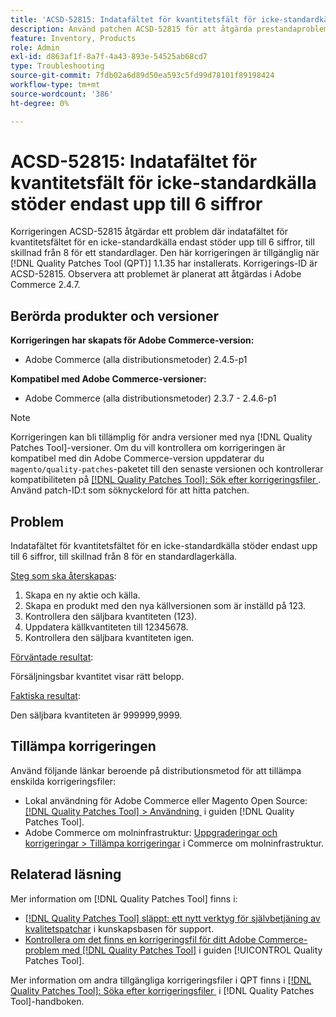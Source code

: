 ```yaml
---
title: 'ACSD-52815: Indatafältet för kvantitetsfält för icke-standardkälla stöder endast upp till 6 siffror'
description: Använd patchen ACSD-52815 för att åtgärda prestandaproblemet i Adobe Commerce där indatafältet för kvantitetsfältet för en icke-standardkälla endast stöder upp till 6 siffror, till skillnad från 8 för standardlager.
feature: Inventory, Products
role: Admin
exl-id: d863af1f-8a7f-4a43-893e-54525ab68cd7
type: Troubleshooting
source-git-commit: 7fdb02a6d89d50ea593c5fd99d78101f89198424
workflow-type: tm+mt
source-wordcount: '386'
ht-degree: 0%

---
```


# ACSD-52815: Indatafältet för kvantitetsfält för icke-standardkälla stöder endast upp till 6 siffror

Korrigeringen ACSD-52815 åtgärdar ett problem där indatafältet för kvantitetsfältet för en icke-standardkälla endast stöder upp till 6 siffror, till skillnad från 8 för ett standardlager. Den här korrigeringen är tillgänglig när [!DNL Quality Patches Tool (QPT)] 1.1.35 har installerats. Korrigerings-ID är ACSD-52815. Observera att problemet är planerat att åtgärdas i Adobe Commerce 2.4.7.

## Berörda produkter och versioner

**Korrigeringen har skapats för Adobe Commerce-version:**

* Adobe Commerce (alla distributionsmetoder) 2.4.5-p1

**Kompatibel med Adobe Commerce-versioner:**

* Adobe Commerce (alla distributionsmetoder) 2.3.7 - 2.4.6-p1

>[!NOTE]
>
>Korrigeringen kan bli tillämplig för andra versioner med nya [!DNL Quality Patches Tool]-versioner. Om du vill kontrollera om korrigeringen är kompatibel med din Adobe Commerce-version uppdaterar du `magento/quality-patches`-paketet till den senaste versionen och kontrollerar kompatibiliteten på [[!DNL Quality Patches Tool]: Sök efter korrigeringsfiler &#x200B;](https://experienceleague.adobe.com/tools/commerce-quality-patches/index.html?lang=sv-SE). Använd patch-ID:t som söknyckelord för att hitta patchen.

## Problem

Indatafältet för kvantitetsfältet för en icke-standardkälla stöder endast upp till 6 siffror, till skillnad från 8 för en standardlagerkälla.

<u>Steg som ska återskapas</u>:

1. Skapa en ny aktie och källa.
1. Skapa en produkt med den nya källversionen som är inställd på 123.
1. Kontrollera den säljbara kvantiteten (123).
1. Uppdatera källkvantiteten till 12345678.
1. Kontrollera den säljbara kvantiteten igen.

<u>Förväntade resultat</u>:

Försäljningsbar kvantitet visar rätt belopp.

<u>Faktiska resultat</u>:

Den säljbara kvantiteten är 999999,9999.

## Tillämpa korrigeringen

Använd följande länkar beroende på distributionsmetod för att tillämpa enskilda korrigeringsfiler:

* Lokal användning för Adobe Commerce eller Magento Open Source: [[!DNL Quality Patches Tool] > Användning &#x200B;](/help/tools/quality-patches-tool/usage.md) i guiden [!DNL Quality Patches Tool].
* Adobe Commerce om molninfrastruktur: [Uppgraderingar och korrigeringar > Tillämpa korrigeringar](https://experienceleague.adobe.com/docs/commerce-cloud-service/user-guide/develop/upgrade/apply-patches.html?lang=sv-SE) i Commerce om molninfrastruktur.

## Relaterad läsning

Mer information om [!DNL Quality Patches Tool] finns i:

* [[!DNL Quality Patches Tool] släppt: ett nytt verktyg för självbetjäning av kvalitetspatchar](https://experienceleague.adobe.com/sv/docs/commerce-operations/tools/quality-patches-tool/quality-patches-tool-to-self-serve-quality-patches) i kunskapsbasen för support.
* [Kontrollera om det finns en korrigeringsfil för ditt Adobe Commerce-problem med  [!DNL Quality Patches Tool]](/help/tools/quality-patches-tool/patches-available-in-qpt/check-patch-for-magento-issue-with-magento-quality-patches.md) i guiden [!UICONTROL Quality Patches Tool].


Mer information om andra tillgängliga korrigeringsfiler i QPT finns i [[!DNL Quality Patches Tool]: Söka efter korrigeringsfiler &#x200B;](https://experienceleague.adobe.com/tools/commerce-quality-patches/index.html?lang=sv-SE) i [!DNL Quality Patches Tool]-handboken.
